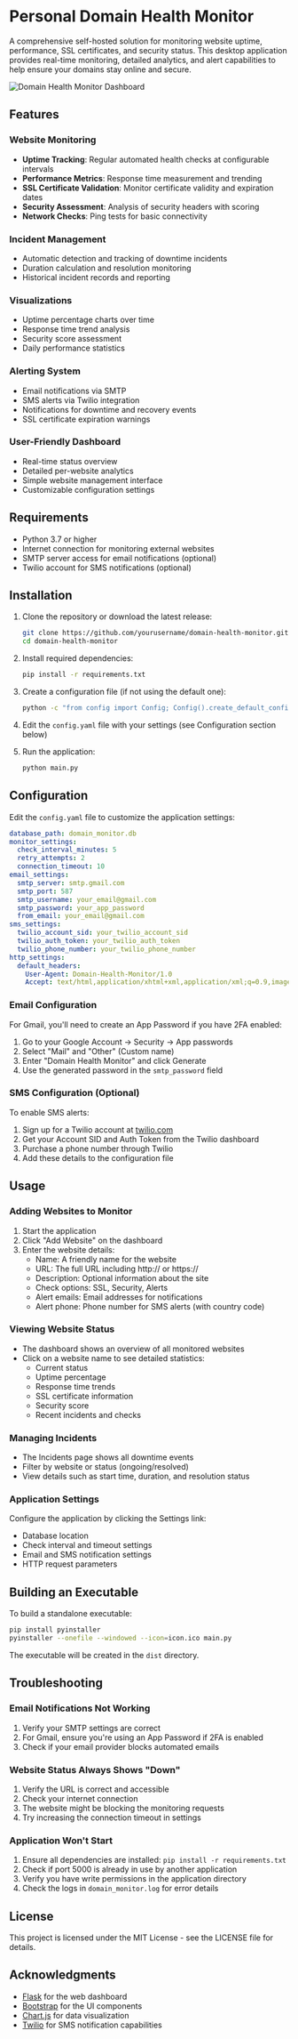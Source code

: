 # Personal Domain Health Monitor

A comprehensive self-hosted solution for monitoring website uptime, performance, SSL certificates, and security status. This desktop application provides real-time monitoring, detailed analytics, and alert capabilities to help ensure your domains stay online and secure.

![Domain Health Monitor Dashboard](screenshots/dashboard.png)

## Features

### Website Monitoring
- **Uptime Tracking**: Regular automated health checks at configurable intervals
- **Performance Metrics**: Response time measurement and trending
- **SSL Certificate Validation**: Monitor certificate validity and expiration dates
- **Security Assessment**: Analysis of security headers with scoring
- **Network Checks**: Ping tests for basic connectivity

### Incident Management
- Automatic detection and tracking of downtime incidents
- Duration calculation and resolution monitoring
- Historical incident records and reporting

### Visualizations
- Uptime percentage charts over time
- Response time trend analysis
- Security score assessment
- Daily performance statistics

### Alerting System
- Email notifications via SMTP
- SMS alerts via Twilio integration
- Notifications for downtime and recovery events
- SSL certificate expiration warnings

### User-Friendly Dashboard
- Real-time status overview
- Detailed per-website analytics
- Simple website management interface
- Customizable configuration settings

## Requirements

- Python 3.7 or higher
- Internet connection for monitoring external websites
- SMTP server access for email notifications (optional)
- Twilio account for SMS notifications (optional)

## Installation

1. Clone the repository or download the latest release:
   ```bash
   git clone https://github.com/yourusername/domain-health-monitor.git
   cd domain-health-monitor
   ```

2. Install required dependencies:
   ```bash
   pip install -r requirements.txt
   ```

3. Create a configuration file (if not using the default one):
   ```bash
   python -c "from config import Config; Config().create_default_config()"
   ```

4. Edit the `config.yaml` file with your settings (see Configuration section below)

5. Run the application:
   ```bash
   python main.py
   ```

## Configuration

Edit the `config.yaml` file to customize the application settings:

```yaml
database_path: domain_monitor.db
monitor_settings:
  check_interval_minutes: 5
  retry_attempts: 2
  connection_timeout: 10
email_settings:
  smtp_server: smtp.gmail.com
  smtp_port: 587
  smtp_username: your_email@gmail.com
  smtp_password: your_app_password
  from_email: your_email@gmail.com
sms_settings:
  twilio_account_sid: your_twilio_account_sid
  twilio_auth_token: your_twilio_auth_token
  twilio_phone_number: your_twilio_phone_number
http_settings:
  default_headers:
    User-Agent: Domain-Health-Monitor/1.0
    Accept: text/html,application/xhtml+xml,application/xml;q=0.9,image/webp,*/*;q=0.8
```

### Email Configuration

For Gmail, you'll need to create an App Password if you have 2FA enabled:
1. Go to your Google Account → Security → App passwords
2. Select "Mail" and "Other" (Custom name)
3. Enter "Domain Health Monitor" and click Generate
4. Use the generated password in the `smtp_password` field

### SMS Configuration (Optional)

To enable SMS alerts:
1. Sign up for a Twilio account at [twilio.com](https://www.twilio.com)
2. Get your Account SID and Auth Token from the Twilio dashboard
3. Purchase a phone number through Twilio
4. Add these details to the configuration file

## Usage

### Adding Websites to Monitor

1. Start the application
2. Click "Add Website" on the dashboard
3. Enter the website details:
   - Name: A friendly name for the website
   - URL: The full URL including http:// or https://
   - Description: Optional information about the site
   - Check options: SSL, Security, Alerts
   - Alert emails: Email addresses for notifications
   - Alert phone: Phone number for SMS alerts (with country code)

### Viewing Website Status

- The dashboard shows an overview of all monitored websites
- Click on a website name to see detailed statistics:
  - Current status
  - Uptime percentage
  - Response time trends
  - SSL certificate information
  - Security score
  - Recent incidents and checks

### Managing Incidents

- The Incidents page shows all downtime events
- Filter by website or status (ongoing/resolved)
- View details such as start time, duration, and resolution status

### Application Settings

Configure the application by clicking the Settings link:
- Database location
- Check interval and timeout settings
- Email and SMS notification settings
- HTTP request parameters

## Building an Executable

To build a standalone executable:

```bash
pip install pyinstaller
pyinstaller --onefile --windowed --icon=icon.ico main.py
```

The executable will be created in the `dist` directory.

## Troubleshooting

### Email Notifications Not Working

1. Verify your SMTP settings are correct
2. For Gmail, ensure you're using an App Password if 2FA is enabled
3. Check if your email provider blocks automated emails

### Website Status Always Shows "Down"

1. Verify the URL is correct and accessible
2. Check your internet connection
3. The website might be blocking the monitoring requests
4. Try increasing the connection timeout in settings

### Application Won't Start

1. Ensure all dependencies are installed: `pip install -r requirements.txt`
2. Check if port 5000 is already in use by another application
3. Verify you have write permissions in the application directory
4. Check the logs in `domain_monitor.log` for error details

## License

This project is licensed under the MIT License - see the LICENSE file for details.

## Acknowledgments

- [Flask](https://flask.palletsprojects.com/) for the web dashboard
- [Bootstrap](https://getbootstrap.com/) for the UI components
- [Chart.js](https://www.chartjs.org/) for data visualization
- [Twilio](https://www.twilio.com/) for SMS notification capabilities
